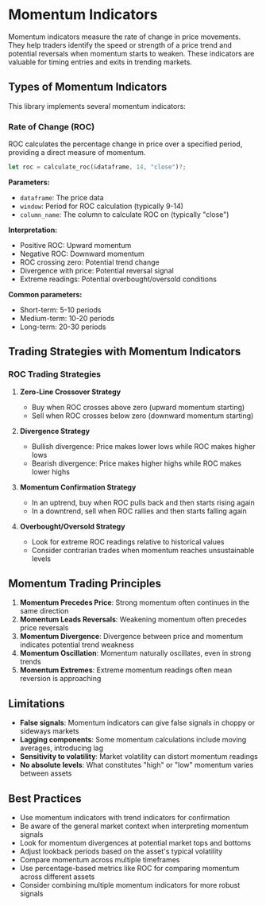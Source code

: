 # Momentum Indicators

Momentum indicators measure the rate of change in price movements. They help traders identify the speed or strength of a price trend and potential reversals when momentum starts to weaken. These indicators are valuable for timing entries and exits in trending markets.

## Types of Momentum Indicators

This library implements several momentum indicators:

### Rate of Change (ROC)

ROC calculates the percentage change in price over a specified period, providing a direct measure of momentum.

```rust
let roc = calculate_roc(&dataframe, 14, "close")?;
```

**Parameters:**
- `dataframe`: The price data
- `window`: Period for ROC calculation (typically 9-14)
- `column_name`: The column to calculate ROC on (typically "close")

**Interpretation:**
- Positive ROC: Upward momentum
- Negative ROC: Downward momentum
- ROC crossing zero: Potential trend change
- Divergence with price: Potential reversal signal
- Extreme readings: Potential overbought/oversold conditions

**Common parameters:**
- Short-term: 5-10 periods
- Medium-term: 10-20 periods
- Long-term: 20-30 periods

## Trading Strategies with Momentum Indicators

### ROC Trading Strategies

1. **Zero-Line Crossover Strategy**
   - Buy when ROC crosses above zero (upward momentum starting)
   - Sell when ROC crosses below zero (downward momentum starting)

2. **Divergence Strategy**
   - Bullish divergence: Price makes lower lows while ROC makes higher lows
   - Bearish divergence: Price makes higher highs while ROC makes lower highs

3. **Momentum Confirmation Strategy**
   - In an uptrend, buy when ROC pulls back and then starts rising again
   - In a downtrend, sell when ROC rallies and then starts falling again

4. **Overbought/Oversold Strategy**
   - Look for extreme ROC readings relative to historical values
   - Consider contrarian trades when momentum reaches unsustainable levels

## Momentum Trading Principles

1. **Momentum Precedes Price**: Strong momentum often continues in the same direction
2. **Momentum Leads Reversals**: Weakening momentum often precedes price reversals
3. **Momentum Divergence**: Divergence between price and momentum indicates potential trend weakness
4. **Momentum Oscillation**: Momentum naturally oscillates, even in strong trends
5. **Momentum Extremes**: Extreme momentum readings often mean reversion is approaching

## Limitations

- **False signals**: Momentum indicators can give false signals in choppy or sideways markets
- **Lagging components**: Some momentum calculations include moving averages, introducing lag
- **Sensitivity to volatility**: Market volatility can distort momentum readings
- **No absolute levels**: What constitutes "high" or "low" momentum varies between assets

## Best Practices

- Use momentum indicators with trend indicators for confirmation
- Be aware of the general market context when interpreting momentum signals
- Look for momentum divergences at potential market tops and bottoms
- Adjust lookback periods based on the asset's typical volatility
- Compare momentum across multiple timeframes
- Use percentage-based metrics like ROC for comparing momentum across different assets
- Consider combining multiple momentum indicators for more robust signals 